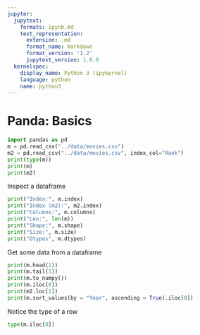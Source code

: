 ```yaml
---
jupyter:
  jupytext:
    formats: ipynb,md
    text_representation:
      extension: .md
      format_name: markdown
      format_version: '1.2'
      jupytext_version: 1.6.0
  kernelspec:
    display_name: Python 3 (ipykernel)
    language: python
    name: python3
---
```


# Panda: Basics

```python pycharm={"is_executing": false}
import pandas as pd
m = pd.read_csv("../data/movies.csv")
m2 = pd.read_csv("../data/movies.csv", index_col="Rank")
print(type(m))
print(m)
print(m2)
```

Inspect a dataframe

```python pycharm={"name": "#%%\n", "is_executing": false}
print("Index:", m.index)
print("Index (m2):", m2.index)
print("Columns:", m.columns)
print("Len:", len(m))
print("Shape:", m.shape)
print("Size:", m.size)
print("Dtypes", m.dtypes)
```

<!-- #region pycharm={"name": "#%% md\n"} -->
Get some data from a dataframe
<!-- #endregion -->

```python pycharm={"name": "#%%\n", "is_executing": false}
print(m.head(1))
print(m.tail(1))
print(m.to_numpy())
print(m.iloc[0])
print(m2.loc[1])
print(m.sort_values(by = "Year", ascending = True).iloc[0])
```

<!-- #region pycharm={"name": "#%% md\n"} -->
Notice the type of a row
<!-- #endregion -->

```python pycharm={"name": "#%%\n", "is_executing": false}
type(m.iloc[0])
```
